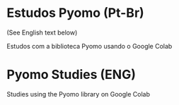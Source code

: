 # Estudos Pyomo (Pt-Br) 

(See English text below)

Estudos com a biblioteca Pyomo usando o Google Colab

# Pyomo Studies (ENG)
Studies using the Pyomo library on Google Colab
